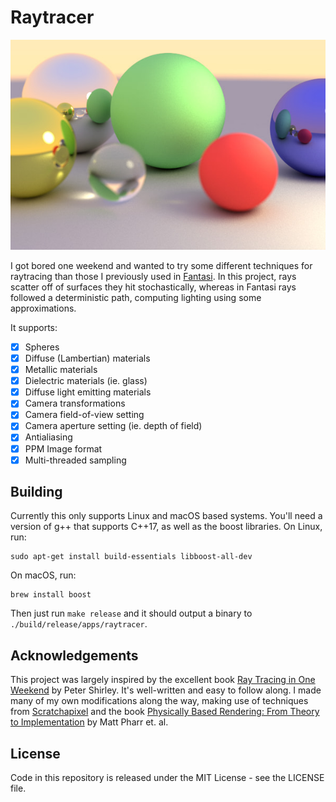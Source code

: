 # Raytracer

![Example generated image](/example.jpg)

I got bored one weekend and wanted to try some different techniques for raytracing than those I
previously used in [Fantasi][f]. In this project, rays scatter off of surfaces they hit
stochastically, whereas in Fantasi rays followed a deterministic path, computing lighting using
some approximations.

It supports:

- [x] Spheres
- [x] Diffuse (Lambertian) materials
- [x] Metallic materials
- [x] Dielectric materials (ie. glass)
- [x] Diffuse light emitting materials
- [x] Camera transformations
- [x] Camera field-of-view setting
- [x] Camera aperture setting (ie. depth of field)
- [x] Antialiasing
- [x] PPM Image format
- [x] Multi-threaded sampling

## Building

Currently this only supports Linux and macOS based systems. You'll need a version of g++ that
supports C++17, as well as the boost libraries. On Linux, run:

    sudo apt-get install build-essentials libboost-all-dev

On macOS, run:

    brew install boost

Then just run `make release` and it should output a binary to `./build/release/apps/raytracer`.

## Acknowledgements

This project was largely inspired by the excellent book [Ray Tracing in One Weekend][rt] by Peter
Shirley. It's well-written and easy to follow along. I made many of my own modifications along the
way, making use of techniques from [Scratchapixel][s] and the book
[Physically Based Rendering: From Theory to Implementation][p] by Matt Pharr et. al.

[f]: https://github.com/thecodeboss/Fantasi
[rt]: http://in1weekend.blogspot.com/2016/01/ray-tracing-in-one-weekend.html
[p]: http://www.pbr-book.org/
[s]: https://www.scratchapixel.com/

## License

Code in this repository is released under the MIT License - see the LICENSE file.
